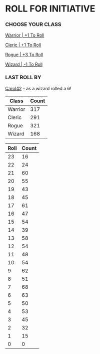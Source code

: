 # ROLL FOR INITIATIVE
### CHOOSE YOUR CLASS

[Warrior | +1 To Roll](https://github.com/benjaminsampica/benjaminsampica/issues/new?title=roll%7Cwarrior&body=Just+click+%27Submit+new+issue%27.)

[Cleric | +1 To Roll](https://github.com/benjaminsampica/benjaminsampica/issues/new?title=roll%7Ccleric&body=Just+click+%27Submit+new+issue%27.)

[Rogue | +3 To Roll](https://github.com/benjaminsampica/benjaminsampica/issues/new?title=roll%7Crogue&body=Just+click+%27Submit+new+issue%27.)

[Wizard | -1 To Roll](https://github.com/benjaminsampica/benjaminsampica/issues/new?title=roll%7Cwizard&body=Just+click+%27Submit+new+issue%27.)
### LAST ROLL BY
[Carol42](https://www.github.com/Carol42) - as a wizard rolled a 6!

|Class|Count|
|-|-|
|Warrior|317|
|Cleric|291|
|Rogue|321|
|Wizard|168|

|Roll|Count|
|-|-|
|23|16
|22|24
|21|60
|20|55
|19|43
|18|45
|17|61
|16|47
|15|54
|14|39
|13|58
|12|54
|11|48
|10|54
|9|62
|8|51
|7|68
|6|63
|5|50
|4|53
|3|45
|2|32
|1|15
|0|0
